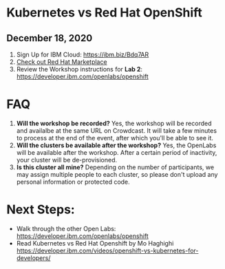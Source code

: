 # Kubernetes vs Red Hat OpenShift
## December 18, 2020

1. Sign Up for IBM Cloud: https://ibm.biz/Bdq7AR
1. [Check out Red Hat Marketplace](https://marketplace.redhat.com/en-us?cm_mmc=Inpersondirected-_-Audience+Developer_Developer+Conversation-_-WW_WW-_-Dec2020-kubernetesvsredhatopenshift-eventid-5fc81c00b353bd442168a9d2-global-devadvgrp-sanfrancisco-franchise-webinar-online_ov77410&cm_mmca1=000039JL&cm_mmca2=10010797&eventid=5fc81c00b353bd442168a9d2
)
1. Review the Workshop instructions for **Lab 2**: https://developer.ibm.com/openlabs/openshift

# FAQ

1. **Will the workshop be recorded?** Yes, the workshop will be recorded and availalbe at the same URL on Crowdcast. It will take a few minutes to process at the end of the event, after which you'll be able to see it.
1. **Will the clusters be available after the workshop?** Yes, the OpenLabs will be available after the workshop. After a certain period of inactivity, your cluster will be de-provisioned.
1. **Is this cluster all mine?** Depending on the number of participants, we may assign multiple people to each cluster, so please don't upload any personal information or protected code.

# Next Steps:
* Walk through the other Open Labs: https://developer.ibm.com/openlabs/openshift
* Read Kubernetes vs Red Hat Openshift by Mo Haghighi https://developer.ibm.com/videos/openshift-vs-kubernetes-for-developers/
